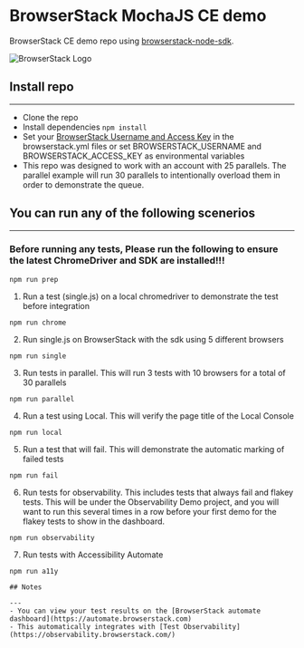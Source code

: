 # BrowserStack MochaJS CE demo

BrowserStack CE demo repo using [browserstack-node-sdk](https://www.npmjs.com/package/browserstack-node-sdk).

![BrowserStack Logo](https://d98b8t1nnulk5.cloudfront.net/production/images/layout/logo-header.png?1469004780)

## Install repo

---
- Clone the repo
- Install dependencies `npm install`
- Set your [BrowserStack Username and Access Key](https://www.browserstack.com/accounts/settings) in the browserstack.yml files or set BROWSERSTACK_USERNAME and BROWSERSTACK_ACCESS_KEY as environmental variables
- This repo was designed to work with an account with 25 parallels.  The parallel example will run 30 parallels to intentionally overload them in order to demonstrate the queue.

## You can run any of the following scenerios

---

### Before running any tests, Please run the following to ensure the latest ChromeDriver and SDK are installed!!!
```
npm run prep
```
1. Run a test (single.js) on a local chromedriver to demonstrate the test before integration
```
npm run chrome
```
2. Run single.js on BrowserStack with the sdk using 5 different browsers
```
npm run single
```
3.  Run tests in parallel.  This will run 3 tests with 10 browsers for a total of 30 parallels
```
npm run parallel
```
4. Run a test using Local.  This will verify the page title of the Local Console
```
npm run local
```
5. Run a test that will fail. This will demonstrate the automatic marking of failed tests
```
npm run fail
```
6. Run tests for observability. This includes tests that always fail and flakey tests.  This will be under the Observability Demo project, and you will want to run this several times in a row before your first demo for the flakey tests to show in the dashboard.
```
npm run observability
```
7. Run tests with Accessibility Automate
```
npm run a11y

## Notes

---
- You can view your test results on the [BrowserStack automate dashboard](https://automate.browserstack.com)
- This automatically integrates with [Test Observability](https://observability.browserstack.com/)
  
